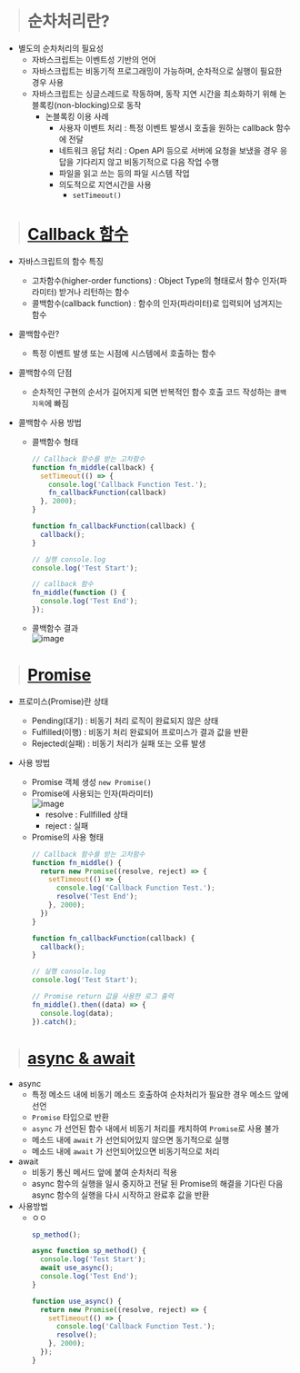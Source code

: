 > # 순차처리란?

- 별도의 순차처리의 필요성
  - 자바스크립트는 이벤트성 기반의 언어
  - 자바스크립트는 비동기적 프로그래밍이 가능하며, 순차적으로 실행이 필요한 경우 사용
  - 자바스크립트는 싱글스레드로 작동하며, 동작 지연 시간을 최소화하기 위해 논블록킹(non-blocking)으로 동작
    - 논블록킹 이용 사례
      - 사용자 이벤트 처리 : 특정 이벤트 발생시 호출을 원하는 callback 함수에 전달
      - 네트워크 응답 처리 : Open API 등으로 서버에 요청을 보냈을 경우 응답을 기다리지 않고 비동기적으로 다음 작업 수행
      - 파일을 읽고 쓰는 등의 파일 시스템 작업
      - 의도적으로 지연시간을 사용
        - `setTimeout()`

> # [Callback 함수](https://developer.mozilla.org/en-US/docs/Glossary/Callback_function)

- 자바스크립트의 함수 특징
  - 고차함수(higher-order functions) : Object Type의 형태로서 함수 인자(파라미터) 받거나 리턴하는 함수
  - 콜백함수(callback function) : 함수의 인자(파라미터)로 입력되어 넘겨지는 함수

- 콜백함수란?
  - 특정 이벤트 발생 또는 시점에 시스템에서 호출하는 함수
  
- 콜백함수의 단점
  - 순차적인 구현의 순서가 길어지게 되면 반복적인 함수 호출 코드 작성하는 `콜백지옥`에 빠짐

- 콜백함수 사용 방법
  - 콜백함수 형태
    ```javascript
    // Callback 함수를 받는 고차함수
    function fn_middle(callback) {
      setTimeout(() => {
        console.log('Callback Function Test.');
        fn_callbackFunction(callback)
      }, 2000);
    }
    
    function fn_callbackFunction(callback) {
      callback();
    }

    // 실행 console.log
    console.log('Test Start');

    // callback 함수
    fn_middle(function () {
      console.log('Test End');
    });
    ```
  - 콜백함수 결과<br /> ![image](https://user-images.githubusercontent.com/81629923/137620586-15991c11-53c5-4357-a058-4f9876694708.png)

> # [Promise](https://developer.mozilla.org/ko/docs/Web/JavaScript/Reference/Global_Objects/Promise)

- 프로미스(Promise)란 상태
  - Pending(대기) : 비동기 처리 로직이 완료되지 않은 상태
  - Fulfilled(이행) : 비동기 처리 완료되어 프로미스가 결과 값을 반환
  - Rejected(실패) : 비동기 처리가 실패 또는 오류 발생

- 사용 방법
  - Promise 객체 생성
    `new Promise()`
  - Promise에 사용되는 인자(파라미터) <br />![image](https://user-images.githubusercontent.com/81629923/137625605-46137606-cba8-432a-891b-7a7eb0cd5a47.png)
    - resolve : Fullfilled 상태
    - reject  : 실패
  - Promise의 사용 형태
    ```javascript
    // Callback 함수를 받는 고차함수
    function fn_middle() {
      return new Promise((resolve, reject) => {
        setTimeout(() => {
          console.log('Callback Function Test.');
          resolve('Test End');
        }, 2000);
      })
    }

    function fn_callbackFunction(callback) {
      callback();
    }

    // 실행 console.log
    console.log('Test Start');

    // Promise return 값을 사용한 로그 출력
    fn_middle().then((data) => {
      console.log(data);
    }).catch();
    ```

> # [async & await](https://developer.mozilla.org/ko/docs/Web/JavaScript/Reference/Statements/async_function)

- async 
  - 특정 메소드 내에 비동기 메소드 호출하여 순차처리가 필요한 경우 메소드 앞에 선언
  - `Promise` 타입으로 반환
  - `async` 가 선언된 함수 내에서 비동기 처리를 캐치하여 `Promise`로 사용 불가
  - 메소드 내에 `await` 가 선언되어있지 않으면 동기적으로 실행
  - 메소드 내에 `await` 가 선언되어있으면 비동기적으로 처리
- await
  - 비동기 통신 메서드 앞에 붙여 순차처리 적용
  - async 함수의 실행을 일시 중지하고 전달 된 Promise의 해결을 기다린 다음 async 함수의 실행을 다시 시작하고 완료후 값을 반환
- 사용방법
  - ㅇㅇ
    ```javascript
    sp_method();

    async function sp_method() {
      console.log('Test Start');
      await use_async();
      console.log('Test End');
    }

    function use_async() {
      return new Promise((resolve, reject) => {
        setTimeout(() => {
          console.log('Callback Function Test.');
          resolve();
        }, 2000);
      });
    }
    ```
